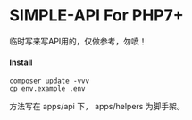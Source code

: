 # SIMPLE-API For PHP7+

临时写来写API用的，仅做参考，勿喷！

#### Install

```shell
composer update -vvv
cp env.example .env
```

方法写在 apps/api 下， apps/helpers 为脚手架。
